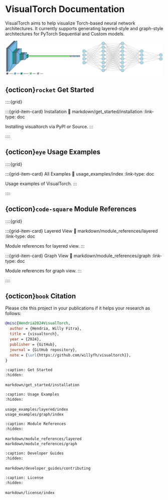 # VisualTorch Documentation

VisualTorch aims to help visualize Torch-based neural network architectures. It currently supports generating layered-style and graph-style architectures for PyTorch Sequential and Custom models.

![VisualTorch](_static/images/banners/visualizations-preview.png)

## {octicon}`rocket` Get Started

::::{grid}

:::{grid-item-card} Installation
:link: markdown/get_started/installation
:link-type: doc

Installing visualtorch via PyPI or Source.
:::

::::

## {octicon}`eye` Usage Examples

::::{grid}

:::{grid-item-card} All Examples
:link: usage_examples/index
:link-type: doc

Usage examples of VisualTorch.
:::

::::

## {octicon}`code-square` Module References

::::{grid}

:::{grid-item-card} Layered View
:link: markdown/module_references/layered
:link-type: doc

Module references for layered view.
:::

:::{grid-item-card} Graph View
:link: markdown/module_references/graph
:link-type: doc

Module references for graph view.
:::

::::

## {octicon}`book` Citation

Please cite this project in your publications if it helps your research as follows:

```bibtex
@misc{Hendria2024VisualTorch,
  author = {Hendria, Willy Fitra},
  title = {visualtorch},
  year = {2024},
  publisher = {GitHub},
  journal = {GitHub repository},
  note = {\url{https://github.com/willyfh/visualtorch}},
}
```

```{toctree}
:caption: Get Started
:hidden:

markdown/get_started/installation
```

```{toctree}
:caption: Usage Examples
:hidden:

usage_examples/layered/index
usage_examples/graph/index
```

```{toctree}
:caption: Module References
:hidden:

markdown/module_references/layered
markdown/module_references/graph
```

```{toctree}
:caption: Developer Guides
:hidden:

markdown/developer_guides/contributing
```

```{toctree}
:caption: License
:hidden:

markdown/license/index
```
